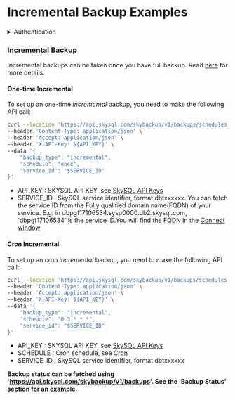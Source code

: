 # Incremental Backup Examples

<details>

<summary>Authentication</summary>

#### Go to the SkySQL [API Key management page](https://app.skysql.com/user-profile/api-keys) and generate an API keyExport the value from the token field to an environment variable $API\_KEYexport API\_KEY='... key data ...'Use it on subsequent request, e.g:    \`\`\`bash    curl --request GET 'https://api.skysql.com/skybackup/v1/backups/schedules' --header "X-API-Key: ${API\_KEY}"    \`\`\`

</details>

### Incremental Backup

Incremental backups can be taken once you have full backup. Read [here](https://mariadb.com/kb/en/incremental-backup-and-restore-with-mariabackup/) for more details.

#### One-time Incremental

To set up an one-time _incremental_ backup, you need to make the following API call:

```bash
curl --location 'https://api.skysql.com/skybackup/v1/backups/schedules' \
--header 'Content-Type: application/json' \
--header 'Accept: application/json' \
--header 'X-API-Key: ${API_KEY}' \
--data '{
    "backup_type": "incremental",
    "schedule": "once",
    "service_id": "$SERVICE_ID"
}'
```

* API\_KEY : SKYSQL API KEY, see [SkySQL API Keys](https://app.skysql.com/user-profile/api-keys/)
* SERVICE\_ID : SkySQL service identifier, format dbtxxxxxx. You can fetch the service ID from the Fully qualified domain name(FQDN) of your service. E.g: in dbpgf17106534.sysp0000.db2.skysql.com, 'dbpgf17106534' is the service ID.You will find the FQDN in the [Connect window](https://app.skysql.com/dashboard)

#### Cron Incremental

To set up an cron _incremental_ backup, you need to make the following API call:

```bash
curl --location 'https://api.skysql.com/skybackup/v1/backups/schedules' \
--header 'Content-Type: application/json' \
--header 'Accept: application/json' \
--header 'X-API-Key: ${API_KEY}' \
--data '{
    "backup_type": "incremental",
    "schedule": "0 3 * * *",
    "service_id": "$SERVICE_ID"
}'
```

* API\_KEY : SKYSQL API KEY, see [SkySQL API Keys](https://app.skysql.com/user-profile/api-keys/)
* SCHEDULE : Cron schedule, see [Cron](https://en.wikipedia.org/wiki/Cron)
* SERVICE\_ID : SkySQL service identifier, format dbtxxxxxx

**Backup status can be fetched using 'https://api.skysql.com/skybackup/v1/backups'. See the 'Backup Status' section for an example.**
